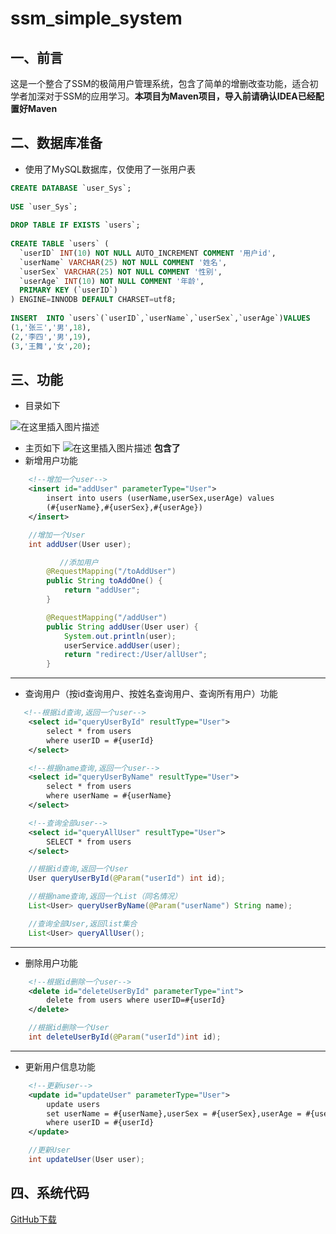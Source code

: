# ssm_simple_system
## 一、前言
这是一个整合了SSM的极简用户管理系统，包含了简单的增删改查功能，适合初学者加深对于SSM的应用学习。**本项目为Maven项目，导入前请确认IDEA已经配置好Maven**
## 二、数据库准备
* 使用了MySQL数据库，仅使用了一张用户表

```sql
CREATE DATABASE `user_Sys`;
 
USE `user_Sys`;
 
DROP TABLE IF EXISTS `users`;
 
CREATE TABLE `users` (
  `userID` INT(10) NOT NULL AUTO_INCREMENT COMMENT '用户id',
  `userName` VARCHAR(25) NOT NULL COMMENT '姓名',
  `userSex` VARCHAR(25) NOT NULL COMMENT '性别',
  `userAge` INT(10) NOT NULL COMMENT '年龄',
  PRIMARY KEY (`userID`)
) ENGINE=INNODB DEFAULT CHARSET=utf8;
 
INSERT  INTO `users`(`userID`,`userName`,`userSex`,`userAge`)VALUES 
(1,'张三','男',18),
(2,'李四','男',19),
(3,'王舞','女',20);
```
## 三、功能

* 目录如下

![在这里插入图片描述](https://img-blog.csdnimg.cn/20200902165628632.png?x-oss-process=image/watermark,type_ZmFuZ3poZW5naGVpdGk,shadow_10,text_aHR0cHM6Ly9ibG9nLmNzZG4ubmV0L3dlaXhpbl80Mzg3ODMzMg==,size_16,color_FFFFFF,t_70#pic_center)

* 主页如下
![在这里插入图片描述](https://img-blog.csdnimg.cn/20200902164202323.png?x-oss-process=image/watermark,type_ZmFuZ3poZW5naGVpdGk,shadow_10,text_aHR0cHM6Ly9ibG9nLmNzZG4ubmV0L3dlaXhpbl80Mzg3ODMzMg==,size_16,color_FFFFFF,t_70#pic_center)
**包含了**
* 新增用户功能
```xml
    <!--增加一个user-->
    <insert id="addUser" parameterType="User">
        insert into users (userName,userSex,userAge) values
        (#{userName},#{userSex},#{userAge})
    </insert>
```

```java
    //增加一个User
    int addUser(User user);
```

```java
           //添加用户
        @RequestMapping("/toAddUser")
        public String toAddOne() {
            return "addUser";
        }

        @RequestMapping("/addUser")
        public String addUser(User user) {
            System.out.println(user);
            userService.addUser(user);
            return "redirect:/User/allUser";
        }
```

* **
* 查询用户（按id查询用户、按姓名查询用户、查询所有用户）功能

```xml
   <!--根据id查询,返回一个user-->
    <select id="queryUserById" resultType="User">
        select * from users
        where userID = #{userId}
    </select>

    <!--根据name查询,返回一个user-->
    <select id="queryUserByName" resultType="User">
        select * from users
        where userName = #{userName}
    </select>

    <!--查询全部user-->
    <select id="queryAllUser" resultType="User">
        SELECT * from users
    </select>
```
```java
    //根据id查询,返回一个User
    User queryUserById(@Param("userId") int id);

    //根据name查询,返回一个List（同名情况）
    List<User> queryUserByName(@Param("userName") String name);

    //查询全部User,返回list集合
    List<User> queryAllUser();
```
* **
* 删除用户功能
```xml
    <!--根据id删除一个user-->
    <delete id="deleteUserById" parameterType="int">
        delete from users where userID=#{userId}
    </delete>
```
```java
    //根据id删除一个User
    int deleteUserById(@Param("userId")int id);
```
* **
* 更新用户信息功能
```xml
    <!--更新user-->
    <update id="updateUser" parameterType="User">
        update users
        set userName = #{userName},userSex = #{userSex},userAge = #{userAge}
        where userID = #{userId}
    </update>
```
```java
    //更新User
    int updateUser(User user);
```
## 四、系统代码
[GitHub下载](https://github.com/ChangeWeDer/ssm_simple_system)
